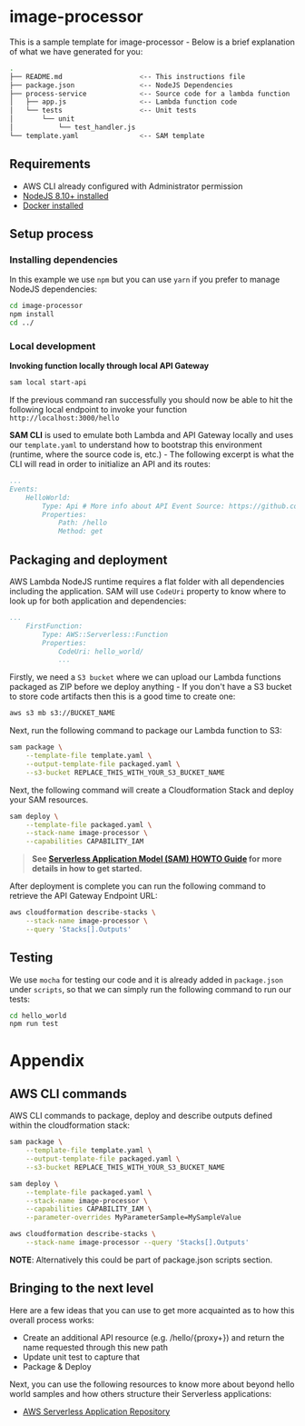 # image-processor

This is a sample template for image-processor - Below is a brief explanation of what we have generated for you:

```bash
.
├── README.md                   <-- This instructions file
├── package.json                <-- NodeJS Dependencies
├── process-service             <-- Source code for a lambda function
│   ├── app.js                  <-- Lambda function code
│   └── tests                   <-- Unit tests
│       └── unit
│           └── test_handler.js
└── template.yaml               <-- SAM template
```

## Requirements

* AWS CLI already configured with Administrator permission
* [NodeJS 8.10+ installed](https://nodejs.org/en/download/)
* [Docker installed](https://www.docker.com/community-edition)

## Setup process

### Installing dependencies

In this example we use `npm` but you can use `yarn` if you prefer to manage NodeJS dependencies:

```bash
cd image-processor
npm install
cd ../
```

### Local development

**Invoking function locally through local API Gateway**

```bash
sam local start-api
```

If the previous command ran successfully you should now be able to hit the following local endpoint to invoke your function `http://localhost:3000/hello`

**SAM CLI** is used to emulate both Lambda and API Gateway locally and uses our `template.yaml` to understand how to bootstrap this environment (runtime, where the source code is, etc.) - The following excerpt is what the CLI will read in order to initialize an API and its routes:

```yaml
...
Events:
    HelloWorld:
        Type: Api # More info about API Event Source: https://github.com/awslabs/serverless-application-model/blob/master/versions/2016-10-31.md#api
        Properties:
            Path: /hello
            Method: get
```

## Packaging and deployment

AWS Lambda NodeJS runtime requires a flat folder with all dependencies including the application. SAM will use `CodeUri` property to know where to look up for both application and dependencies:

```yaml
...
    FirstFunction:
        Type: AWS::Serverless::Function
        Properties:
            CodeUri: hello_world/
            ...
```

Firstly, we need a `S3 bucket` where we can upload our Lambda functions packaged as ZIP before we deploy anything - If you don't have a S3 bucket to store code artifacts then this is a good time to create one:

```bash
aws s3 mb s3://BUCKET_NAME
```

Next, run the following command to package our Lambda function to S3:

```bash
sam package \
    --template-file template.yaml \
    --output-template-file packaged.yaml \
    --s3-bucket REPLACE_THIS_WITH_YOUR_S3_BUCKET_NAME
```

Next, the following command will create a Cloudformation Stack and deploy your SAM resources.

```bash
sam deploy \
    --template-file packaged.yaml \
    --stack-name image-processor \
    --capabilities CAPABILITY_IAM
```

> **See [Serverless Application Model (SAM) HOWTO Guide](https://github.com/awslabs/serverless-application-model/blob/master/HOWTO.md) for more details in how to get started.**

After deployment is complete you can run the following command to retrieve the API Gateway Endpoint URL:

```bash
aws cloudformation describe-stacks \
    --stack-name image-processor \
    --query 'Stacks[].Outputs'
``` 

## Testing

We use `mocha` for testing our code and it is already added in `package.json` under `scripts`, so that we can simply run the following command to run our tests:

```bash
cd hello_world
npm run test
```

# Appendix

## AWS CLI commands

AWS CLI commands to package, deploy and describe outputs defined within the cloudformation stack:

```bash
sam package \
    --template-file template.yaml \
    --output-template-file packaged.yaml \
    --s3-bucket REPLACE_THIS_WITH_YOUR_S3_BUCKET_NAME

sam deploy \
    --template-file packaged.yaml \
    --stack-name image-processor \
    --capabilities CAPABILITY_IAM \
    --parameter-overrides MyParameterSample=MySampleValue

aws cloudformation describe-stacks \
    --stack-name image-processor --query 'Stacks[].Outputs'
```

**NOTE**: Alternatively this could be part of package.json scripts section.

## Bringing to the next level

Here are a few ideas that you can use to get more acquainted as to how this overall process works:

* Create an additional API resource (e.g. /hello/{proxy+}) and return the name requested through this new path
* Update unit test to capture that
* Package & Deploy

Next, you can use the following resources to know more about beyond hello world samples and how others structure their Serverless applications:

* [AWS Serverless Application Repository](https://aws.amazon.com/serverless/serverlessrepo/)
